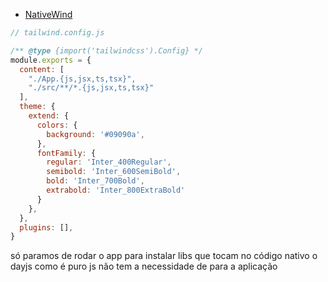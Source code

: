 - [NativeWind](https://www.nativewind.dev/)




```js
// tailwind.config.js

/** @type {import('tailwindcss').Config} */
module.exports = {
  content: [
    "./App.{js,jsx,ts,tsx}",
    "./src/**/*.{js,jsx,ts,tsx}"
  ],
  theme: {
    extend: {
      colors: {
        background: '#09090a',
      },
      fontFamily: {
        regular: 'Inter_400Regular',
        semibold: 'Inter_600SemiBold',
        bold: 'Inter_700Bold',
        extrabold: 'Inter_800ExtraBold'
      }
    },
  },
  plugins: [],
}

```

só paramos de rodar o app para instalar libs que tocam no código nativo o dayjs como é puro js não tem a necessidade de para a aplicação